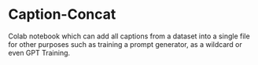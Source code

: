# Caption-Concat
Colab notebook which can add all captions from a dataset into a single file for other purposes such as training a prompt generator, as a wildcard or even GPT Training.
